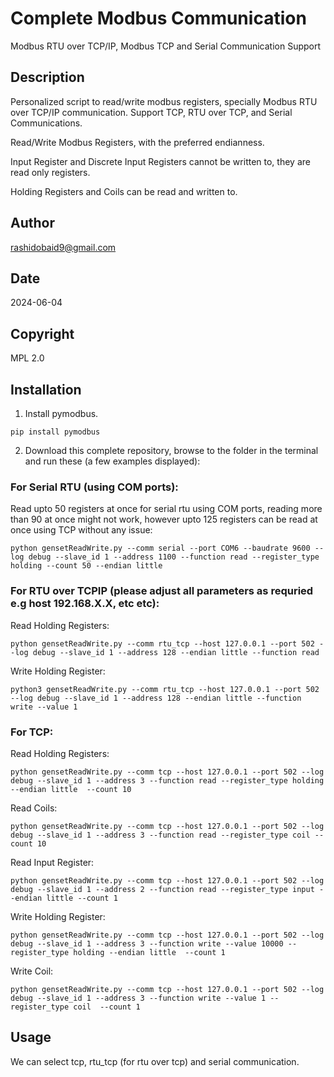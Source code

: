 # Complete Modbus Communication
Modbus RTU over TCP/IP, Modbus TCP and Serial Communication Support

## Description
Personalized script to read/write modbus registers, specially Modbus RTU over TCP/IP communication. 
Support TCP, RTU over TCP, and Serial Communications. 

Read/Write Modbus Registers, with the preferred endianness.  

Input Register and Discrete Input Registers cannot be written to, they are read only registers.

Holding Registers and Coils can be read and written to.

## Author
rashidobaid9@gmail.com

## Date
2024-06-04

## Copyright
MPL 2.0

## Installation
1. Install pymodbus.

```pip install pymodbus```

2. Download this complete repository, browse to the folder in the terminal and run these (a few examples displayed):


### For Serial RTU (using COM ports):

Read upto 50 registers at once for serial rtu using COM ports, reading more than 90 at once might not work, however upto 125 registers can be read at once using TCP without any issue:  

```python gensetReadWrite.py --comm serial --port COM6 --baudrate 9600 --log debug --slave_id 1 --address 1100 --function read --register_type holding --count 50 --endian little```


### For RTU over TCPIP (please adjust all parameters as requried e.g host 192.168.X.X, etc etc): 

Read Holding Registers:

```python gensetReadWrite.py --comm rtu_tcp --host 127.0.0.1 --port 502 --log debug --slave_id 1 --address 128 --endian little --function read```

Write Holding Register:

```python3 gensetReadWrite.py --comm rtu_tcp --host 127.0.0.1 --port 502 --log debug --slave_id 1 --address 128 --endian little --function write --value 1```


### For TCP:

Read Holding Registers:

```python gensetReadWrite.py --comm tcp --host 127.0.0.1 --port 502 --log debug --slave_id 1 --address 3 --function read --register_type holding --endian little  --count 10```

Read Coils:

```python gensetReadWrite.py --comm tcp --host 127.0.0.1 --port 502 --log debug --slave_id 1 --address 3 --function read --register_type coil --count 10```

Read Input Register:

```python gensetReadWrite.py --comm tcp --host 127.0.0.1 --port 502 --log debug --slave_id 1 --address 2 --function read --register_type input --endian little --count 1```

Write Holding Register:

```python gensetReadWrite.py --comm tcp --host 127.0.0.1 --port 502 --log debug --slave_id 1 --address 3 --function write --value 10000 --register_type holding --endian little  --count 1```

Write Coil:

```python gensetReadWrite.py --comm tcp --host 127.0.0.1 --port 502 --log debug --slave_id 1 --address 3 --function write --value 1 --register_type coil  --count 1```

## Usage
We can select tcp, rtu_tcp (for rtu over tcp) and serial communication.
